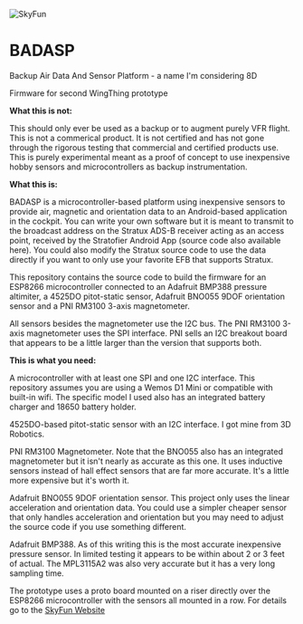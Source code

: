![SkyFun](http://skyfun.space/wp-content/uploads/2019/07/SkyFunLogo2-1.png)

# BADASP
Backup Air Data And Sensor Platform - a name I'm considering 8D

Firmware for second WingThing prototype

**What this is not:**

This should only ever be used as a backup or to augment purely VFR flight.  This is not a commerical product.  It is not certified and has not gone through the rigorous testing that commercial and certified products use.  This is purely experimental meant as a proof of concept to use inexpensive hobby sensors and microcontrollers as backup instrumentation.

**What this is:**

BADASP is a microcontroller-based platform using inexpensive sensors to provide air, magnetic and orientation data to an Android-based application in the cockpit.  You can write your own software but it is meant to transmit to the broadcast address on the Stratux ADS-B receiver acting as an access point, received by the Stratofier Android App (source code also available here).  You could also modify the Stratux source code to use the data directly if you want to only use your favorite EFB that supports Stratux.

This repository contains the source code to build the firmware for an ESP8266 microcontroller connected to an Adafruit BMP388 pressure altimiter, a 4525DO pitot-static sensor, Adafruit BNO055 9DOF orientation sensor and a PNI RM3100 3-axis magnetometer.

All sensors besides the magnetometer use the I2C bus.  The PNI RM3100 3-axis magnetometer uses the SPI interface.  PNI sells an I2C breakout board that appears to be a little larger than the version that supports both.

**This is what you need:**

A microcontroller with at least one SPI and one I2C interface.  This repository assumes you are using a Wemos D1 Mini or compatible with built-in wifi.  The specific model I used also has an integrated battery charger and 18650 battery holder.

4525DO-based pitot-static sensor with an I2C interface.  I got mine from 3D Robotics.

PNI RM3100 Magnetometer.  Note that the BNO055 also has an integrated magnetometer but it isn't nearly as accurate as this one.  It uses inductive sensors instead of hall effect sensors that are far more accurate.  It's a little more expensive but it's worth it.

Adafruit BNO055 9DOF orientation sensor.  This project only uses the linear acceleration and orientation data.  You could use a simpler cheaper sensor that only handles acceleration and orientation but you may need to adjust the source code if you use something different.

Adafruit BMP388.  As of this writing this is the most accurate inexpensive pressure sensor.  In limited testing it appears to be within about 2 or 3 feet of actual.  The MPL3115A2 was also very accurate but it has a very long sampling time.

The prototype uses a proto board mounted on a riser directly over the ESP8266 microcontroller with the sensors all mounted in a row.  For details go to the [SkyFun Website](http://skyfun.space/)
